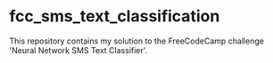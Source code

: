 # fcc_sms_text_classification
This repository contains my solution to the FreeCodeCamp challenge 'Neural Network SMS Text Classifier'.
